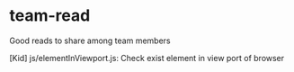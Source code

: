 # team-read
Good reads to share among team members

[Kid] js/elementInViewport.js: Check exist element in view port of browser
